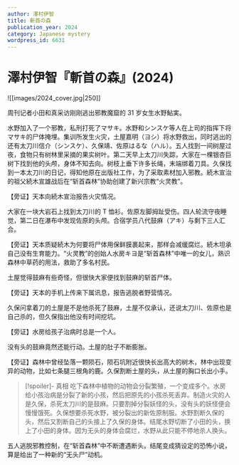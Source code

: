 ```yaml
---
author: 澤村伊智
title: 斬首の森
publication_year: 2024
category: Japanese mystery
wordpress_id: 6631
---
```


# 澤村伊智『斬首の森』(2024)

![[images/2024_cover.jpg|250]]

周刊记者小田和真采访刚刚逃出邪教魔窟的 31 岁女生水野鮎実。

水野加入了一个邪教，私刑打死了マサキ。水野和シンスケ等人在上司的指挥下将マサキ的尸体掩埋。集训所发生火灾，土屋嘉明（ヨシ）将水野救出，同时逃出的还有太刀川信介（シンスケ）、久保靖、佐原はるな（ハル）。五人找到一间树屋过夜，食物只有树林里采摘的果实树叶。第二天早上太刀川失踪，大家在一棵银杏巨树下找到他的头颅，身体不知去向。树枝上垂下许多长绳，末端绑着刀具。久保找到一本太刀川的日记，得知他原在出版社工作，为了采取素材加入邪教。続木宣治的祖父続木宣雄战后在“斩首森林”协助创建了新兴宗教“火灵教”。

【旁证】天本向続木宣治报告火灾情况。

大家在一块大岩石上找到太刀川的 T 恤衫。佐原左脚拇趾受伤。四人轮流守夜睡觉，第二日在瀑布中发现佐原的头颅。合宿学员八代鼓麻（アキ）与剩下三人汇合。

【旁证】天本质疑続木为何要将尸体用保鲜膜裹起来，那样会减缓腐烂。続木坦承自己没有生育能力。“火灵教”的创始人水房キヨ是“斩首森林”中唯一的女儿，熟识森林中草药的用法，救助了多名村民。

土屋觉得鼓麻有些奇怪，但很快大家便找到鼓麻的斩首尸体。

【旁证】天本的手机上传来下属讯息，报告逃脱者野营情况。

久保问拿着刀的土屋是不是他杀死了鼓麻，土屋不仅承认，还说太刀川、佐原也是自己杀的，但久保指出他没有时间挖坑。

【旁证】水房给孩子治病时总是一个人。

没有头的鼓麻竟然还能行动。土屋的肚子不断膨胀。

【旁证】森林中曾经坠落一颗陨石，陨石坑附近很快长出高大的树木，林中出现变异的动物，比如七条腿三根角的鹿。久保割断土屋的头，从土屋的胸口长出小手。

> [!spoiler]- 真相
> 吃下森林中植物的动物会分裂繁殖，一个变成多个。水房给小孩治病是分裂了新的小孩，然后把原先的小孩杀死丢弃。制造火灾的人是久保，杀死太刀川的是鼓麻。只要割掉分裂妖怪的头，没有头的妖怪便会慢慢饿死。久保想要杀死水野，被分裂出的新佐原制服。水野割断久保的头，然后又割断自己的头接上了久保的身体。结尾水野切断了小田的头，换上了小田的身体。因为无头的身体会腐烂，水野从此只能不停地杀人换头。

五人逃脱邪教控制，在“斩首森林”中不断遭遇断头。结尾变成猜设定的恐怖小说，算是给出了一种新的“无头尸”动机。